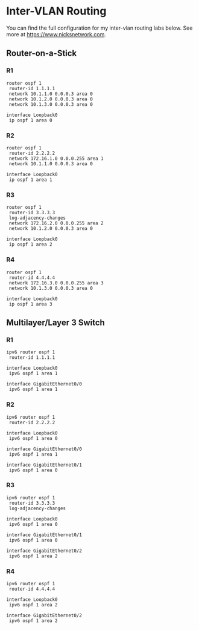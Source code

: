 # Inter-VLAN Routing
You can find the full configuration for my inter-vlan routing labs below. See more at https://www.nicksnetwork.com.

## Router-on-a-Stick

### R1
```
router ospf 1
 router-id 1.1.1.1
 network 10.1.1.0 0.0.0.3 area 0
 network 10.1.2.0 0.0.0.3 area 0
 network 10.1.3.0 0.0.0.3 area 0

interface Loopback0
 ip ospf 1 area 0
```
### R2
```
router ospf 1
 router-id 2.2.2.2
 network 172.16.1.0 0.0.0.255 area 1
 network 10.1.1.0 0.0.0.3 area 0
 
interface Loopback0
 ip ospf 1 area 1
```
### R3
```
router ospf 1
 router-id 3.3.3.3
 log-adjacency-changes
 network 172.16.2.0 0.0.0.255 area 2
 network 10.1.2.0 0.0.0.3 area 0
 
interface Loopback0
 ip ospf 1 area 2
```
### R4
```
router ospf 1
 router-id 4.4.4.4
 network 172.16.3.0 0.0.0.255 area 3
 network 10.1.3.0 0.0.0.3 area 0
 
interface Loopback0
 ip ospf 1 area 3
```
## Multilayer/Layer 3 Switch

### R1
```
ipv6 router ospf 1
 router-id 1.1.1.1
 
interface Loopback0
 ipv6 ospf 1 area 1

interface GigabitEthernet0/0
 ipv6 ospf 1 area 1
```
### R2
```
ipv6 router ospf 1
 router-id 2.2.2.2
 
interface Loopback0
 ipv6 ospf 1 area 0

interface GigabitEthernet0/0
 ipv6 ospf 1 area 1

interface GigabitEthernet0/1
 ipv6 ospf 1 area 0
```
### R3
```
ipv6 router ospf 1
 router-id 3.3.3.3
 log-adjacency-changes
 
interface Loopback0
 ipv6 ospf 1 area 0

interface GigabitEthernet0/1
 ipv6 ospf 1 area 0

interface GigabitEthernet0/2
 ipv6 ospf 1 area 2
```
### R4
```
ipv6 router ospf 1
 router-id 4.4.4.4

interface Loopback0
 ipv6 ospf 1 area 2

interface GigabitEthernet0/2
 ipv6 ospf 1 area 2
```

